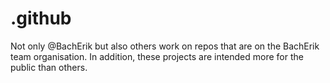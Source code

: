 # .github
Not only @BachErik but also others work on repos that are on the BachErik team organisation. In addition, these projects are intended more for the public than others.
